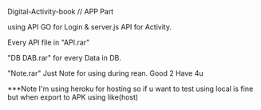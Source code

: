 Digital-Activity-book // APP Part

using API GO for Login & server.js API for Activity.

Every API file in "API.rar"

"DB DAB.rar" for every Data in DB.

"Note.rar" Just Note for using during rean. Good 2 Have 4u


***Note I'm using heroku for hosting so if u want to test using local is fine but when export to APK using like(host)
